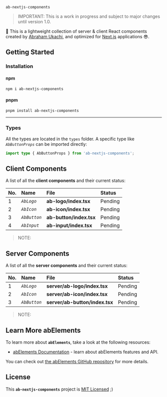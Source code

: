 `ab-nextjs-components`

> IMPORTANT: This is a work in progress and subject to major changes until version 1.0.

🚀 This is a lightweight collection of server & client React components created by [Abraham Ukachi](https://github.com/abraham-ukachi), and optimized for [Next.js](https://nextjs.org/docs) applications 😎.


## Getting Started

### Installation

#### npm

```bash
npm i ab-nextjs-components
```

#### pnpm

```bash
pnpm install ab-nextjs-components
```

---

### Types

All the types are located in the `types` folder. A specific type like *`AbButtonProps`* can be imported directly:

```ts
import type { AbButtonProps } from 'ab-nextjs-components';
```



## Client Components

A list of all the **client components** and their current status:

| No. | Name | File | Status |
|:----|:-----|:-----|:-------|
| 1 | *`AbLogo`* | **ab-logo/index.tsx** | Pending |
| 2 | *`AbIcon`* | **ab-icon/index.tsx** | Pending |
| 3 | *`AbButton`* | **ab-button/index.tsx** | Pending |
| 4 | *`AbInput`* | **ab-input/index.tsx** | Pending |

> NOTE: 



## Server Components

A list of all the **server components** and their current status:

| No. | Name | File | Status |
|:----|:-----|:-----|:-------|
| 1 | *`AbLogo`* | **server/ab-logo/index.tsx** | Pending |
| 2 | *`AbIcon`* | **server/ab-icon/index.tsx** | Pending |
| 3 | *`AbButton`* | **server/ab-button/index.tsx** | Pending |

> NOTE: 



## Learn More abElements

To learn more about **`abElements`**, take a look at the following resources:

- [abElements Documentation](https://ab-elements.vercel.app/docs) - learn about abElements features and API.

You can check out [the abElements GitHub repository](https://github.com/abraham-ukachi/ab-elements-app) for more details.


## License

This **`ab-nextjs-components`** project is [MIT Licensed](./LICENSE) ;)




